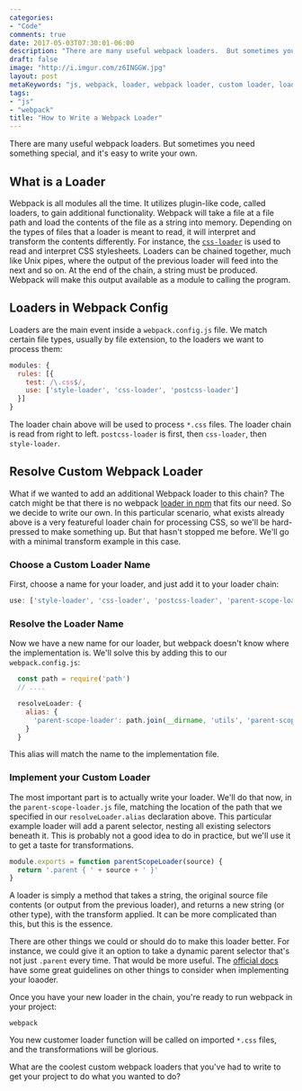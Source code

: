 ```yaml
---
categories:
- "Code"
comments: true
date: 2017-05-03T07:30:01-06:00
description: "There are many useful webpack loaders.  But sometimes you need something special, and it's easy to write your own."
draft: false
image: "http://i.imgur.com/z6INGGW.jpg"
layout: post
metaKeywords: "js, webpack, loader, webpack loader, custom loader, loader function"
tags:
- "js"
- "webpack"
title: "How to Write a Webpack Loader"
---
```


There are many useful webpack loaders.  But sometimes you need something special, and it's easy to write your own.

<!--more-->

## What is a Loader

Webpack is all modules all the time.  It utilizes plugin-like code, called loaders, to gain additional functionality.  Webpack will take a file at a file path and load the contents of the file as a string into memory.  Depending on the types of files that a loader is meant to read, it will interpret and transform the contents differently.  For instance, the [`css-loader`](https://www.npmjs.com/package/css-loader) is used to read and interpret CSS stylesheets.  Loaders can be chained together, much like Unix pipes, where the output of the previous loader will feed into the next and so on.  At the end of the chain, a string must be produced.  Webpack will make this output available as a module to calling the program.

## Loaders in Webpack Config 

Loaders are the main event inside a `webpack.config.js` file.  We match certain file types, usually by file extension, to the loaders we want to process them:

```js
modules: {
  rules: [{
    test: /\.css$/,
    use: ['style-loader', 'css-loader', 'postcss-loader']
  }]
}
```

The loader chain above will be used to process `*.css` files.  The loader chain is read from right to left.  `postcss-loader` is first, then `css-loader`, then `style-loader`.

## Resolve Custom Webpack Loader

What if we wanted to add an additional Webpack loader to this chain?  The catch might be that there is no webpack [loader in npm](https://www.npmjs.com/search?q=loader) that fits our need.  So we decide to write our own.  In this particular scenario, what exists already above is a very featureful loader chain for processing CSS, so we'll be hard-pressed to make something up.  But that hasn't stopped me before.  We'll go with a minimal transform example in this case.

### Choose a Custom Loader Name

First, choose a name for your loader, and just add it to your loader chain:

```js
use: ['style-loader', 'css-loader', 'postcss-loader', 'parent-scope-loader']
```

### Resolve the Loader Name

Now we have a new name for our loader, but webpack doesn't know where the implementation is.  We'll solve this by adding this to our `webpack.config.js`:

```js
  const path = require('path')
  // ....

  resolveLoader: {
    alias: {
      'parent-scope-loader': path.join(__dirname, 'utils', 'parent-scope-loader.js')
    }
  }
```

This alias will match the name to the implementation file.

### Implement your Custom Loader

The most important part is to actually write your loader.  We'll do that now, in the `parent-scope-loader.js` file, matching the location of the path that we specified in our `resolveLoader.alias` declaration above.  This particular example loader will add a parent selector, nesting all existing selectors beneath it.  This is probably not a good idea to do in practice, but we'll use it to get a taste for transformations.

```js
module.exports = function parentScopeLoader(source) {
  return '.parent { ' + source + ' }'
}
```

A loader is simply a method that takes a string, the original source file contents (or output from the previous loader), and returns a new string (or other type), with the transform applied.  It can be more complicated than this, but this is the essence.

There are other things we could or should do to make this loader better.  For instance, we could give it an option to take a dynamic parent selector that's not just `.parent` every time.  That would be more useful. The [official docs](https://webpack.js.org/development/how-to-write-a-loader/) have some great guidelines on other things to consider when implementing your loaoder.

Once you have your new loader in the chain, you're ready to run webpack in your project:

```
webpack
```

You new customer loader function will be called on imported `*.css` files, and the transformations will be glorious.

What are the coolest custom webpack loaders that you've had to write to get your project to do what you wanted to do?
